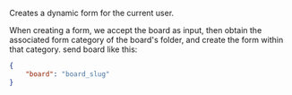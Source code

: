 Creates a dynamic form for the current user.


When creating a form, we accept the board as input, then obtain the associated form category of the board's folder, and create the form within that category.
send board like this:



``` json
{
    "board": "board_slug"
}
```

